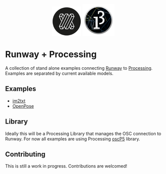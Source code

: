 <p align="center">
  <img src="resources/runway_icon.png" width="95">
  <img src="resources/processing.png" width="104">
</p>

# Runway + Processing

A collection of stand alone examples connecting [Runway](https://runwayml.com/) to [Processing](https://processing.org/).
Examples are separated by current available models.

## Examples

- [im2txt](/im2txt)
- [OpenPose](/openpose)

## Library

Ideally this will be a Processing Library that manages the OSC connection to Runway. For now all examples are using Processing [oscP5](http://www.sojamo.de/libraries/oscP5/) library.

## Contributing

This is still a work in progress. Contributions are welcomed!


